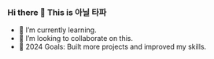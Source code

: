 ### Hi there 👋 This is 아닐 타파

- 🌱 I’m currently learning.
- 👯 I’m looking to collaborate on this.
- 🥅 2024 Goals: Built more projects and improved my skills.
